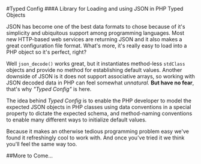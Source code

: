 #Typed Config
###A Library for Loading and using JSON in PHP Typed Objects

JSON has become one of the best data formats to chose because of it's simplicity and ubiquitous support among programming languages. Most new HTTP-based web services are returning JSON and it also makes a great configuration file format. What's more, it's really easy to load into a PHP object so it's perfect, right?

Well `json_decode()` works great, but it instantiates method-less `stdClass` objects and provide no method for establishing default values. Another downside of JSON is it does not support associative arrays, so working with JSON decoded data in PHP can feel somewhat _unnatural._ **But have no fear**, that's why _"Typed Config"_ is here.


The idea behind _Typed Config_ is to enable the PHP developer to model the expected JSON objects in PHP classes using data conventions in a special property to dictate the expected schema, and method-naming conventions to enable many different ways to initialize default values.

Because it makes an otherwise tedious programming problem easy we've found it refreshingly cool to work with. And once you've tried it we think you'll feel the same way too.

##More to Come...
